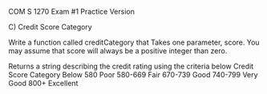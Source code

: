 COM S 1270  Exam #1 Practice Version

C) Credit Score Category

Write a function called creditCategory that
Takes one parameter, score. You may assume that score will always be a positive integer than zero.

Returns a string describing the credit rating using the criteria below
Credit Score      Category
Below 580         Poor
580-669           Fair
670-739           Good
740-799           Very Good
800+              Excellent